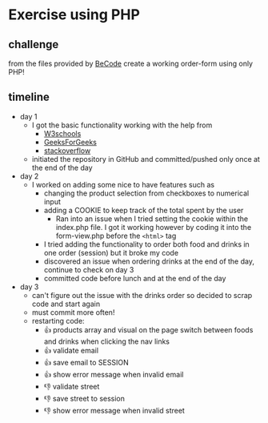 # Exercise using PHP
## challenge
from the files provided by [BeCode](https://github.com/becodeorg/ANT-Lamarr-5.34/tree/main/2.The-Hill/php/3.order-form) create a working order-form using only PHP!

## timeline
* day 1
  * I got the basic functionality working with the help from
    * [W3schools](https://www.w3schools.com/)
    * [GeeksForGeeks](https://www.geeksforgeeks.org/php-full-form/?ref=lbp)
    * [stackoverflow](https://stackoverflow.com/)
  * initiated the repository in GitHub and committed/pushed only once at the end of the day
* day 2
  * I worked on adding some nice to have features such as
    * changing the product selection from checkboxes to numerical input
    * adding a COOKIE to keep track of the total spent by the user
      * Ran into an issue when I tried setting the cookie within the index.php file. I got it working however by coding it into the form-view.php before the `<html>` tag
    * I tried adding the functionality to order both food and drinks in one order (session) but it broke my code
    * discovered an issue when ordering drinks at the end of the day, continue to check on day 3
    * committed code before lunch and at the end of the day
* day 3
  * can't figure out the issue with the drinks order so decided to scrap code and start again
  * must commit more often!
  * restarting code:
    * :thumbsup: products array and visual on the page switch between foods and drinks when clicking the nav links
    * :thumbsup: validate email
    * :thumbsup: save email to SESSION
    * :thumbsup: show error message when invalid email
    * :thumbsdown: validate street
    * :thumbsdown: save street to session
    * :thumbsdown: show error message when invalid street